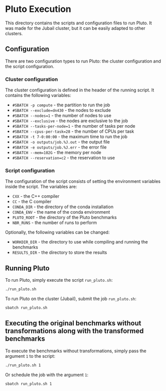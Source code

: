# Pluto Execution

This directory contains the scripts and configuration files to run Pluto. It was made for the Jubail cluster, but it can be easily adapted to other clusters.

## Configuration

There are two configuration types to run Pluto: the cluster configuration and the script configuration.

### Cluster configuration

The cluster configuration is defined in the header of the running script. It contains the following variables:

- `#SBATCH -p compute` - the partition to run the job
- `#SBATCH --exclude=dn430` - the nodes to exclude
- `#SBATCH --nodes=1` - the number of nodes to use
- `#SBATCH --exclusive` - the nodes are exclusive to the job
- `#SBATCH --tasks-per-node=1` - the number of tasks per node
- `#SBATCH --cpus-per-task=28` - the number of CPUs per task
- `#SBATCH -t 7-0:00:00` - the maximum time to run the job
- `#SBATCH -o outputs/job.%J.out` - the output file
- `#SBATCH -e outputs/job.%J.err` - the error file
- `#SBATCH --mem=102G` - the memory per node
- `#SBATCH --reservation=c2` - the reservation to use

### Script configuration

The configuration of the script consists of setting the environment variables inside the script. The variables are:

- `CXX` - the C++ compiler
- `CC` - the C compiler
- `CONDA_DIR` - the directory of the conda installation
- `CONDA_ENV` - the name of the conda environment
- `PLUTO_ROOT` - the directory of the Pluto benchmarks
- `NBR_RUNS` - the number of runs to perform


Optionally, the following variables can be changed:
- `WORKDIR_DIR` - the directory to use while compiling and running the benchmarks
- `RESULTS_DIR` - the directory to store the results

## Running Pluto

To run Pluto, simply execute the script `run_pluto.sh`:

```bash
./run_pluto.sh
```

To run Pluto on the cluster (Jubail), submit the job `run_pluto.sh`:

```bash
sbatch run_pluto.sh
```

## Executing the original benchmarks without transformations along with the transformed benchmarks 

To execute the benchmarks without transformations, simply pass the argument `1` to the script:

```bash
./run_pluto.sh 1
```

Or schedule the job with the argument `1`:

```bash
sbatch run_pluto.sh 1
```




